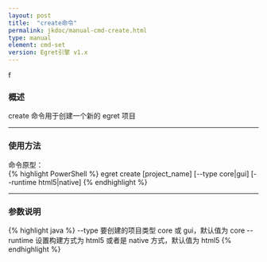 ```yaml
---
layout: post
title:  "create命令"
permalink: jkdoc/manual-cmd-create.html
type: manual
element: cmd-set
version: Egret引擎 v1.x
---
```

   f
### 概述
   
create 命令用于创建一个新的 egret 项目
    
------
     
### 使用方法

命令原型：    
{% highlight PowerShell %}
egret create [project_name] [--type core|gui] [--runtime html5|native]
{% endhighlight %}
      
-----
    
### 参数说明
    
{% highlight java %}
--type       要创建的项目类型 core 或 gui，默认值为 core
--runtime    设置构建方式为 html5 或者是 native 方式，默认值为 html5
{% endhighlight %}
     
     



